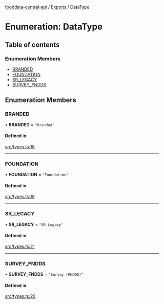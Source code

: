 [fooddata-central-api](../README.md) / [Exports](../modules.md) / DataType

# Enumeration: DataType

## Table of contents

### Enumeration Members

- [BRANDED](DataType.md#branded)
- [FOUNDATION](DataType.md#foundation)
- [SR\_LEGACY](DataType.md#sr_legacy)
- [SURVEY\_FNDDS](DataType.md#survey_fndds)

## Enumeration Members

### BRANDED

• **BRANDED** = ``"Branded"``

#### Defined in

[src/types.ts:18](https://github.com/inji-gg/fooddata-central-api/blob/4f116a9/src/types.ts#L18)

___

### FOUNDATION

• **FOUNDATION** = ``"Foundation"``

#### Defined in

[src/types.ts:19](https://github.com/inji-gg/fooddata-central-api/blob/4f116a9/src/types.ts#L19)

___

### SR\_LEGACY

• **SR\_LEGACY** = ``"SR Legacy"``

#### Defined in

[src/types.ts:21](https://github.com/inji-gg/fooddata-central-api/blob/4f116a9/src/types.ts#L21)

___

### SURVEY\_FNDDS

• **SURVEY\_FNDDS** = ``"Survey (FNDDS)"``

#### Defined in

[src/types.ts:20](https://github.com/inji-gg/fooddata-central-api/blob/4f116a9/src/types.ts#L20)
